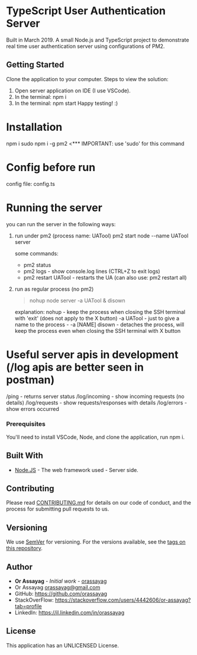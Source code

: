 # TypeScript User Authentication Server

Built in March 2019. A small Node.js and TypeScript project to demonstrate real time user authentication server using configurations of PM2.

## Getting Started

Clone the application to your computer.
Steps to view the solution:
1. Open server application on IDE (I use VSCode).
2. In the terminal: npm i
3. In the terminal: npm start
Happy testing! :)

Installation
============
npm i
sudo npm i -g pm2   <***  IMPORTANT:  use 'sudo' for this command

Config before run
=================
config file: config.ts

Running the server
==================
you can run the server in the following ways:

1. run under pm2 (process name: UATool)
   pm2 start node --name UATool server

   some commands:
    * pm2 status
    * pm2 logs - show console.log lines (CTRL+Z to exit logs)
    * pm2 restart UATool - restarts the UA (can also use: pm2 restart all)

2. run as regular process (no pm2)
   > nohup node server -a UATool & disown

   explanation:
      nohup - keep the process when closing the SSH terminal with 'exit' (does not apply to the X button)
      -a UATool - just to give a name to the process - -a [NAME]
      disown - detaches the process, will keep the process even when closing the SSH terminal with X button

Useful server apis in development (/log apis are better seen in postman)
========================================================================
/ping - returns server status
/log/incoming - show incoming requests (no details)
/log/requests - show requests/responses with details
/log/errors - show errors occurred

### Prerequisites

You'll need to install VSCode, Node, and clone the application, run npm i.

## Built With

* [Node.JS](https://nodejs.org/en/) - The web framework used - Server side.

## Contributing

Please read [CONTRIBUTING.md](https://gist.github.com/PurpleBooth/b24679402957c63ec426) for details on our code of conduct, and the process for submitting pull requests to us.

## Versioning

We use [SemVer](http://semver.org/) for versioning. For the versions available, see the [tags on this repository](https://github.com/your/project/tags).

## Author

* **Or Assayag** - *Initial work* - [orassayag](https://github.com/orassayag)
* Or Assayag <orassayag@gmail.com>
* GitHub: https://github.com/orassayag
* StackOverFlow: https://stackoverflow.com/users/4442606/or-assayag?tab=profile
* LinkedIn: https://il.linkedin.com/in/orassayag

## License

This application has an UNLICENSED License.